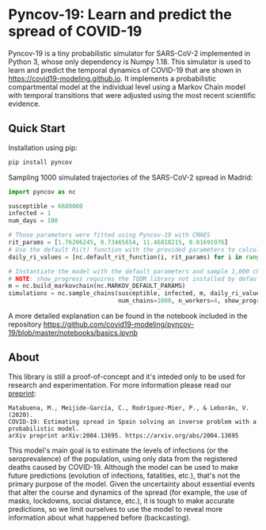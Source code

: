 # Pyncov-19: Learn and predict the spread of COVID-19

Pyncov-19 is a tiny probabilistic simulator for SARS-CoV-2 implemented in Python 3, whose only dependency is Numpy 1.18.
This simulator is used to learn and predict the temporal dynamics of COVID-19 that are shown in https://covid19-modeling.github.io. It implements a probabilistic compartmental model at the individual level using a Markov Chain model with temporal transitions that were adjusted using the most recent scientific evidence.

## Quick Start

Installation using pip:

```bash
pip install pyncov
```

Sampling 1000 simulated trajectories of the SARS-CoV-2 spread in Madrid:

```python
import pyncov as nc

susceptible = 6680000
infected = 1
num_days = 100

# Those parameters were fitted using Pyncov-19 with CMAES
rit_params = [1.76206245, 0.73465654, 11.46818215, 0.01691976]
# Use the default Ri(t) function with the provided parameters to calculate the daily individual dynamic reproduction rate
daily_ri_values = [nc.default_rit_function(i, rit_params) for i in range(num_days)]

# Instantiate the model with the default parameters and sample 1,000 chains
# NOTE: show_progress requires the TQDM library not installed by default.
m = nc.build_markovchain(nc.MARKOV_DEFAULT_PARAMS)
simulations = nc.sample_chains(susceptible, infected, m, daily_ri_values, 
                               num_chains=1000, n_workers=4, show_progress=True)

```

A more detailed explanation can be found in the notebook included in the repository https://github.com/covid19-modeling/pyncov-19/blob/master/notebooks/basics.ipynb



## About

This library is still a proof-of-concept and it's inteded only to be used for research and experimentation. For more information please read our [preprint](https://arxiv.org/abs/2004.13695):


    Matabuena, M., Meijide-García, C., Rodríguez-Mier, P., & Leborán, V. (2020). 
    COVID-19: Estimating spread in Spain solving an inverse problem with a probabilistic model. 
    arXiv preprint arXiv:2004.13695. https://arxiv.org/abs/2004.13695


This model's main goal is to estimate the levels of infections (or the seroprevalence) of the population, using only data from the registered deaths caused by COVID-19. Although the model can be used to make future predictions (evolution of infections, fatalities, etc.), that's not the primary purpose of the model. Given the uncertainty about essential events that alter the course and dynamics of the spread (for example, the use of masks, lockdowns, social distance, etc.), it is tough to make accurate predictions, so we limit ourselves to use the model to reveal more information about what happened before (backcasting).
